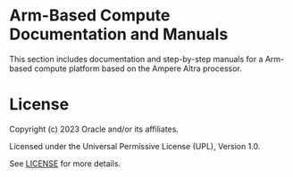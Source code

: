 # Arm-Based Compute Documentation and Manuals


This section includes documentation and step-by-step manuals for a Arm-based compute platform based on the Ampere Altra processor.

# License

Copyright (c) 2023 Oracle and/or its affiliates.

Licensed under the Universal Permissive License (UPL), Version 1.0.

See [LICENSE](https://github.com/oracle-devrel/technology-engineering/blob/folder-structure/LICENSE) for more details.
